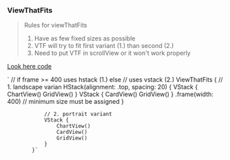 ### ViewThatFits

>  Rules for viewThatFits
> 1. Have as few fixed sizes as possible
> 2. VTF will try to fit first variant (1.) than second (2.)
> 3. Need to put VTF in scrollView or it won't work properly

[Look here code](https://github.com/alexbreamdev/DesignCodeiOS16/blob/main/DesignCodeiOS16/DetailView.swift)

` 
            // if frame >= 400 uses hstack (1.) else
            // uses vstack (2.)
            ViewThatFits {
                // 1. landscape varian
                HStack(alignment: .top, spacing: 20) {
                    VStack {
                        ChartView()
                        GridView()
                    }
                    VStack {
                        CardView()
                        GridView()
                    }
                    .frame(width: 400) // minimum size must be assigned
                }
                
                // 2. portrait variant
                VStack {
                    ChartView()
                    CardView()
                    GridView()
                }
            }`
